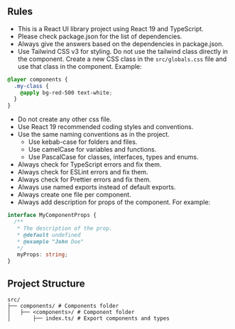 ## Rules

- This is a React UI library project using React 19 and TypeScript.
- Please check package.json for the list of dependencies.
- Always give the answers based on the dependencies in package.json.
- Use Tailwind CSS v3 for styling. Do not use the tailwind class directly in the component. Create a new CSS class in the `src/globals.css` file and use that class in the component. Example:

```css
@layer components {
  .my-class {
    @apply bg-red-500 text-white;
  }
}
```

- Do not create any other css file.
- Use React 19 recommended coding styles and conventions.
- Use the same naming conventions as in the project.
  - Use kebab-case for folders and files.
  - Use camelCase for variables and functions.
  - Use PascalCase for classes, interfaces, types and enums.
- Always check for TypeScript errors and fix them.
- Always check for ESLint errors and fix them.
- Always check for Prettier errors and fix them.
- Always use named exports instead of default exports.
- Always create one file per component.
- Always add description for props of the component. For example:
```typescript
interface MyComponentProps {
  /**
   * The description of the prop.
   * @default undefined
   * @example "John Doe"
   */
   myProps: string;
}
```

## Project Structure

```
src/
├── components/ # Components folder
│   ├── <components>/ # Component folder
│       ├── index.ts/ # Export components and types
```
